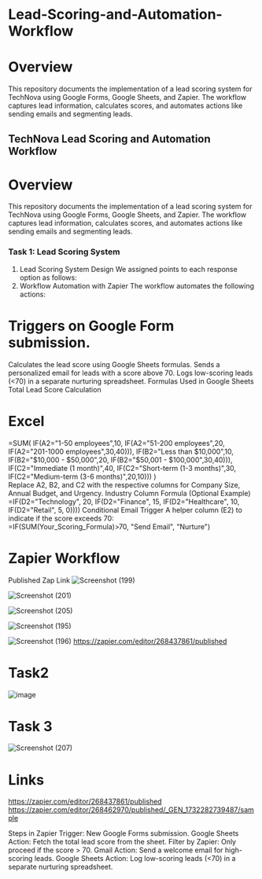 # Lead-Scoring-and-Automation-Workflow
# Overview
This repository documents the implementation of a lead scoring system for TechNova using Google Forms, Google Sheets, and Zapier. The workflow captures lead information, calculates scores, and automates actions like sending emails and segmenting leads.
## TechNova Lead Scoring and Automation Workflow
# Overview
This repository documents the implementation of a lead scoring system for TechNova using Google Forms, Google Sheets, and Zapier. The workflow captures lead information, calculates scores, and automates actions like sending emails and segmenting leads.

### Task 1: Lead Scoring System
1. Lead Scoring System Design
We assigned points to each response option as follows:
2. Workflow Automation with Zapier
The workflow automates the following actions:

# Triggers on Google Form submission.
Calculates the lead score using Google Sheets formulas.
Sends a personalized email for leads with a score above 70.
Logs low-scoring leads (<70) in a separate nurturing spreadsheet.
Formulas Used in Google Sheets
Total Lead Score Calculation

# Excel
=SUM(
    IF(A2="1-50 employees",10, IF(A2="51-200 employees",20, IF(A2="201-1000 employees",30,40))),
    IF(B2="Less than $10,000",10, IF(B2="$10,000 - $50,000",20, IF(B2="$50,001 - $100,000",30,40))),
    IF(C2="Immediate (1 month)",40, IF(C2="Short-term (1-3 months)",30, IF(C2="Medium-term (3-6 months)",20,10)))
)              
Replace A2, B2, and C2 with the respective columns for Company Size, Annual Budget, and Urgency.
Industry Column Formula (Optional Example)                       
=IF(D2="Technology", 20, IF(D2="Finance", 15, IF(D2="Healthcare", 10, IF(D2="Retail", 5, 0))))
Conditional Email Trigger A helper column (E2) to indicate if the score exceeds 70:            
=IF(SUM(Your_Scoring_Formula)>70, "Send Email", "Nurture")               
# Zapier Workflow
Published Zap Link
![Screenshot (199)](https://github.com/user-attachments/assets/bafbb78f-1ba8-4744-b830-1fe9d4f427d8)

![Screenshot (201)](https://github.com/user-attachments/assets/9d39bd97-969a-42fa-913e-1aee8e9b8ab1)

![Screenshot (205)](https://github.com/user-attachments/assets/2457a238-a64a-4840-bd74-a29c7e93cbf9)

![Screenshot (195)](https://github.com/user-attachments/assets/0dafc0e0-935d-4ab5-8f1b-1243c587c7a4)

![Screenshot (196)](https://github.com/user-attachments/assets/c3ef7028-20be-4019-a5f2-d789b0a496f3)
https://zapier.com/editor/268437861/published
# Task2 
![image](https://github.com/user-attachments/assets/e5084eda-ef75-4144-b254-7010888a0664)
# Task 3
![Screenshot (207)](https://github.com/user-attachments/assets/47ab69f2-e313-4130-a722-4176e9972c03)

# Links
https://zapier.com/editor/268437861/published
https://zapier.com/editor/268462970/published/_GEN_1732282739487/sample

Steps in Zapier
Trigger: New Google Forms submission.
Google Sheets Action: Fetch the total lead score from the sheet.
Filter by Zapier: Only proceed if the score > 70.
Gmail Action: Send a welcome email for high-scoring leads.
Google Sheets Action: Log low-scoring leads (<70) in a separate nurturing spreadsheet.
